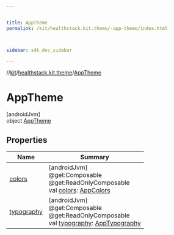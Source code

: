 ```yaml
---


title: AppTheme
permalink: /kit/healthstack.kit.theme/-app-theme/index.html



sidebar: sdk_doc_sidebar

---
```



//[kit](/kit.html)/[healthstack.kit.theme](../index.html)/[AppTheme](index.html)



# AppTheme



[androidJvm]\
object [AppTheme](index.html)



## Properties


| Name | Summary |
|---|---|
| [colors](colors.html) | [androidJvm]<br>@get:Composable<br>@get:ReadOnlyComposable<br>val [colors](colors.html): [AppColors](../-app-colors/index.html) |
| [typography](typography.html) | [androidJvm]<br>@get:Composable<br>@get:ReadOnlyComposable<br>val [typography](typography.html): [AppTypography](../-app-typography/index.html) |



